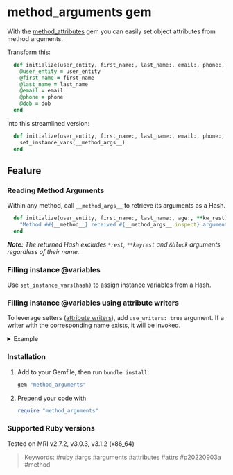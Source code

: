 # method_arguments gem

With the [method_attributes](https://github.com/gorodulin/method_attributes) gem you can easily set object attributes from method arguments.

Transform this:

```ruby
  def initialize(user_entity, first_name:, last_name:, email:, phone:, dob:)
    @user_entity = user_entity
    @first_name = first_name
    @last_name = last_name
    @email = email
    @phone = phone
    @dob = dob
  end
```

into this streamlined version:

```ruby
  def initialize(user_entity, first_name:, last_name:, email:, phone:, dob:)
    set_instance_vars(__method_args__)
  end
```

## Feature

### Reading Method Arguments

Within any method, call `__method_args__` to retrieve its arguments as a Hash.

```ruby
  def initialize(user_entity, first_name:, last_name:, age:, **kw_rest)
    "Method ##{__method__} received #{__method_args__.inspect} arguments"
  end
```

***Note:**  The returned Hash excludes `*rest`, `**keyrest` and `&block` arguments regardless of their name.*

### Filling instance @variables

Use `set_instance_vars(hash)` to assign instance variables from a Hash.

### Filling instance @variables using attribute writers

To leverage setters ([attribute writers](https://docs.ruby-lang.org/en/3.1/Module.html#method-i-attr_writer)), add `use_writers: true` argument. If a writer with the corresponding name exists, it will be invoked.

<details>
  <summary>Example</summary>

  Before:

  ```ruby
  def initialize(user_entity, first_name:, last_name:, age:, ...)
    @user_entity = user_entity
    @first_name = first_name
    @last_name = last_name
    self.age = age
    ...
  end

  def age=(val)
    @age = Integer(val)
  end
  ```

  After:

  ```ruby
  def initialize(user_entity, first_name:, last_name:, age:, ...)
    set_instance_vars(__method_args__, use_writers: true)
  end

  def age=(val)
    @age = Integer(val)
  end
  ```
</details>

### Installation

1. Add to your Gemfile, then run `bundle install`:

    ```ruby
    gem "method_arguments"
    ```

2. Prepend your code with

    ```ruby
    require "method_arguments"
    ```


### Supported Ruby versions

Tested on MRI v2.7.2, v3.0.3, v3.1.2 (x86_64)

> Keywords: #ruby #args #arguments #attributes #attrs #p20220903a #method